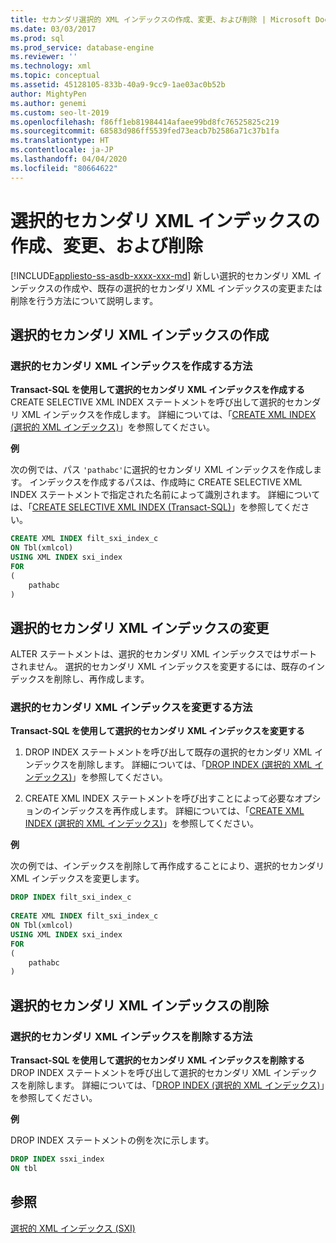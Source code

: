 ```yaml
---
title: セカンダリ選択的 XML インデックスの作成、変更、および削除 | Microsoft Docs
ms.date: 03/03/2017
ms.prod: sql
ms.prod_service: database-engine
ms.reviewer: ''
ms.technology: xml
ms.topic: conceptual
ms.assetid: 45128105-833b-40a9-9cc9-1ae03ac0b52b
author: MightyPen
ms.author: genemi
ms.custom: seo-lt-2019
ms.openlocfilehash: f86ff1eb81984414afaee99bd8fc76525825c219
ms.sourcegitcommit: 68583d986ff5539fed73eacb7b2586a71c37b1fa
ms.translationtype: HT
ms.contentlocale: ja-JP
ms.lasthandoff: 04/04/2020
ms.locfileid: "80664622"
---
```

# <a name="create-alter-and-drop-secondary-selective-xml-indexes"></a>選択的セカンダリ XML インデックスの作成、変更、および削除
[!INCLUDE[appliesto-ss-asdb-xxxx-xxx-md](../../includes/appliesto-ss-asdb-xxxx-xxx-md.md)]
  新しい選択的セカンダリ XML インデックスの作成や、既存の選択的セカンダリ XML インデックスの変更または削除を行う方法について説明します。  
  
##  <a name="creating-a-secondary-selective-xml-index"></a><a name="create"></a> 選択的セカンダリ XML インデックスの作成  
  
### <a name="how-to-create-a-secondary-selective-xml-index"></a>選択的セカンダリ XML インデックスを作成する方法  
 **Transact-SQL を使用して選択的セカンダリ XML インデックスを作成する**  
 CREATE SELECTIVE XML INDEX ステートメントを呼び出して選択的セカンダリ XML インデックスを作成します。 詳細については、「[CREATE XML INDEX &#40;選択的 XML インデックス&#41;](../../t-sql/statements/create-xml-index-selective-xml-indexes.md)」を参照してください。  
  
 **例**  
  
 次の例では、パス `'pathabc'`に選択的セカンダリ XML インデックスを作成します。 インデックスを作成するパスは、作成時に CREATE SELECTIVE XML INDEX ステートメントで指定された名前によって識別されます。 詳細については、「[CREATE SELECTIVE XML INDEX &#40;Transact-SQL&#41;](../../t-sql/statements/create-selective-xml-index-transact-sql.md)」を参照してください。  
  
```sql  
CREATE XML INDEX filt_sxi_index_c  
ON Tbl(xmlcol)  
USING XML INDEX sxi_index  
FOR  
(  
    pathabc  
)  
```  
  
  
##  <a name="altering-a-secondary-selective-xml-index"></a><a name="alter"></a> 選択的セカンダリ XML インデックスの変更  
 ALTER ステートメントは、選択的セカンダリ XML インデックスではサポートされません。 選択的セカンダリ XML インデックスを変更するには、既存のインデックスを削除し、再作成します。  
  
### <a name="how-to-alter-a-secondary-selective-xml-index"></a>選択的セカンダリ XML インデックスを変更する方法  
 **Transact-SQL を使用して選択的セカンダリ XML インデックスを変更する**  
 1.  DROP INDEX ステートメントを呼び出して既存の選択的セカンダリ XML インデックスを削除します。 詳細については、「[DROP INDEX &#40;選択的 XML インデックス&#41;](../../t-sql/statements/drop-index-selective-xml-indexes.md)」を参照してください。  
  
2.  CREATE XML INDEX ステートメントを呼び出すことによって必要なオプションのインデックスを再作成します。 詳細については、「[CREATE XML INDEX &#40;選択的 XML インデックス&#41;](../../t-sql/statements/create-xml-index-selective-xml-indexes.md)」を参照してください。  
  
 **例**  
  
 次の例では、インデックスを削除して再作成することにより、選択的セカンダリ XML インデックスを変更します。  
  
```sql  
DROP INDEX filt_sxi_index_c  
  
CREATE XML INDEX filt_sxi_index_c  
ON Tbl(xmlcol)  
USING XML INDEX sxi_index  
FOR  
(  
    pathabc  
)  
```  
  
  
##  <a name="dropping-a-secondary-selective-xml-index"></a><a name="drop"></a> 選択的セカンダリ XML インデックスの削除  
  
### <a name="how-to-drop-a-secondary-selective-xml-index"></a>選択的セカンダリ XML インデックスを削除する方法  
 **Transact-SQL を使用して選択的セカンダリ XML インデックスを削除する**  
 DROP INDEX ステートメントを呼び出して選択的セカンダリ XML インデックスを削除します。 詳細については、「[DROP INDEX &#40;選択的 XML インデックス&#41;](../../t-sql/statements/drop-index-selective-xml-indexes.md)」を参照してください。  
  
 **例**  
  
 DROP INDEX ステートメントの例を次に示します。  
  
```sql  
DROP INDEX ssxi_index  
ON tbl  
```  
  
  
## <a name="see-also"></a>参照  
 [選択的 XML インデックス &#40;SXI&#41;](../../relational-databases/xml/selective-xml-indexes-sxi.md)  
  
  
